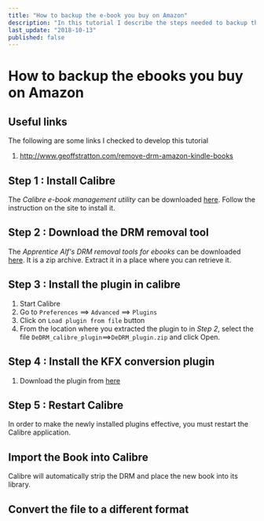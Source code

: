 ```yaml
---
title: "How to backup the e-book you buy on Amazon"
description: "In this tutorial I describe the steps needed to backup the ebooks bought on Amazon"
last_update: "2018-10-13"
published: false
---
```

# How to backup the ebooks you buy on Amazon

## Useful links
The following are some links I checked to develop this tutorial
1. http://www.geoffstratton.com/remove-drm-amazon-kindle-books

## Step 1 : Install Calibre
The *Calibre e-book management utility* can be downloaded [here](https://calibre-ebook.com/). Follow the instruction on the site to install it.

## Step 2 : Download the DRM removal tool
The *Apprentice Alf's DRM removal tools for ebooks* can be downloaded [here](http://apprenticealf.wordpress.com/2012/09/10/drm-removal-tools-for-ebooks/). It is a zip archive. Extract it in a place where you can retrieve it.

## Step 3 : Install the plugin in calibre
1. Start Calibre
2. Go to `Preferences` ==> `Advanced` ==> `Plugins`
3. Click on `Load plugin from file` button
4. From the location where you extracted the plugin to in *Step 2*, select the file `DeDRM_calibre_plugin`==>`DeDRM_plugin.zip` and click Open.

## Step 4 : Install the KFX conversion plugin
1. Download the plugin from [here](https://www.mobileread.com/forums/showthread.php?t=291290)

## Step 5 : Restart Calibre
In order to make the newly installed plugins effective, you must restart the Calibre application.

## Import the Book into Calibre
Calibre will automatically strip the DRM and place the new book into its library.

## Convert the file to a different format
